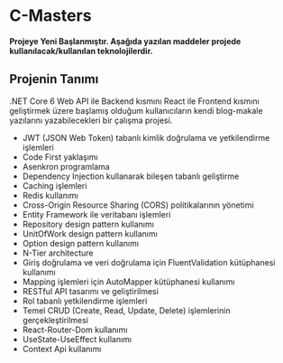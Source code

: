 # C-Masters

#### Projeye Yeni Başlanmıştır. Aşağıda yazılan maddeler projede kullanılacak/kullanılan teknolojilerdir.

## Projenin Tanımı
.NET Core 6 Web API ile Backend kısmını React ile Frontend kısmını geliştirmek üzere başlamış olduğum kullanıcıların kendi blog-makale yazılarını yazabilecekleri bir çalışma projesi.

- JWT (JSON Web Token) tabanlı kimlik doğrulama ve yetkilendirme işlemleri
- Code First yaklaşımı
- Asenkron programlama
- Dependency Injection kullanarak bileşen tabanlı geliştirme
- Caching işlemleri
- Redis kullanımı
- Cross-Origin Resource Sharing (CORS) politikalarının yönetimi
- Entity Framework ile veritabanı işlemleri
- Repository design pattern kullanımı
- UnitOfWork design pattern kullanımı
- Option design pattern kullanımı
- N-Tier architecture
- Giriş doğrulama ve veri doğrulama için FluentValidation kütüphanesi kullanımı
- Mapping işlemleri için AutoMapper kütüphanesi kullanımı
- RESTful API tasarımı ve geliştirilmesi
- Rol tabanlı yetkilendirme işlemleri
- Temel CRUD (Create, Read, Update, Delete) işlemlerinin gerçekleştirilmesi
- React-Router-Dom kullanımı
- UseState-UseEffect kullanımı
- Context Api kullanımı

